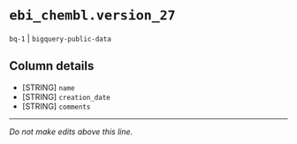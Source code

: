 # `ebi_chembl.version_27`
`bq-1` | `bigquery-public-data`

## Column details
* [STRING]    `name`
* [STRING]    `creation_date`
* [STRING]    `comments`

-------------------------------------------------------------------------------
*Do not make edits above this line.*
